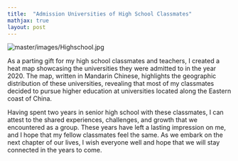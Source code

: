 ```yaml
---
title:  "Admission Universities of High School Classmates"
mathjax: true
layout: post
---
```


![master/images/Highschool.jpg](https://zehuiyin.github.io/images/Highschool.jpg)

As a parting gift for my high school classmates and teachers, I created a heat map showcasing the universities they were admitted to in the year 2020. The map, written in Mandarin Chinese, highlights the geographic distribution of these universities, revealing that most of my classmates decided to pursue higher education at universities located along the Eastern coast of China.<!-- readmore -->

Having spent two years in senior high school with these classmates, I can attest to the shared experiences, challenges, and growth that we encountered as a group. These years have left a lasting impression on me, and I hope that my fellow classmates feel the same. As we embark on the next chapter of our lives, I wish everyone well and hope that we will stay connected in the years to come.
